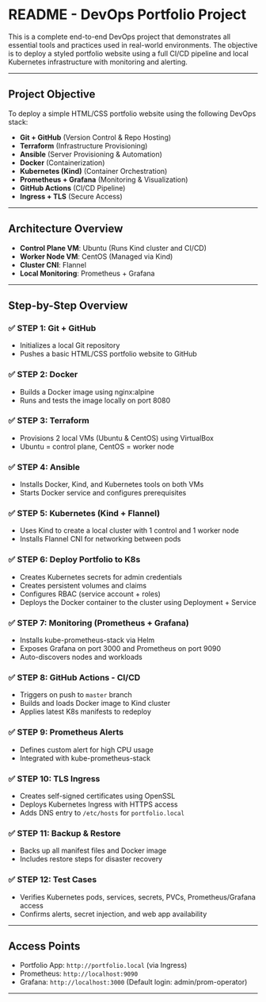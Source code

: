 # README - DevOps Portfolio Project

This is a complete end-to-end DevOps project that demonstrates all essential tools and practices used in real-world environments. The objective is to deploy a styled portfolio website using a full CI/CD pipeline and local Kubernetes infrastructure with monitoring and alerting.

---

## Project Objective
To deploy a simple HTML/CSS portfolio website using the following DevOps stack:
- **Git + GitHub** (Version Control & Repo Hosting)
- **Terraform** (Infrastructure Provisioning)
- **Ansible** (Server Provisioning & Automation)
- **Docker** (Containerization)
- **Kubernetes (Kind)** (Container Orchestration)
- **Prometheus + Grafana** (Monitoring & Visualization)
- **GitHub Actions** (CI/CD Pipeline)
- **Ingress + TLS** (Secure Access)

---

## Architecture Overview
- **Control Plane VM**: Ubuntu (Runs Kind cluster and CI/CD)
- **Worker Node VM**: CentOS (Managed via Kind)
- **Cluster CNI**: Flannel
- **Local Monitoring**: Prometheus + Grafana

---

## Step-by-Step Overview

### ✅ STEP 1: Git + GitHub
- Initializes a local Git repository
- Pushes a basic HTML/CSS portfolio website to GitHub

### ✅ STEP 2: Docker
- Builds a Docker image using nginx:alpine
- Runs and tests the image locally on port 8080

### ✅ STEP 3: Terraform
- Provisions 2 local VMs (Ubuntu & CentOS) using VirtualBox
- Ubuntu = control plane, CentOS = worker node

### ✅ STEP 4: Ansible
- Installs Docker, Kind, and Kubernetes tools on both VMs
- Starts Docker service and configures prerequisites

### ✅ STEP 5: Kubernetes (Kind + Flannel)
- Uses Kind to create a local cluster with 1 control and 1 worker node
- Installs Flannel CNI for networking between pods

### ✅ STEP 6: Deploy Portfolio to K8s
- Creates Kubernetes secrets for admin credentials
- Creates persistent volumes and claims
- Configures RBAC (service account + roles)
- Deploys the Docker container to the cluster using Deployment + Service

### ✅ STEP 7: Monitoring (Prometheus + Grafana)
- Installs kube-prometheus-stack via Helm
- Exposes Grafana on port 3000 and Prometheus on port 9090
- Auto-discovers nodes and workloads

### ✅ STEP 8: GitHub Actions - CI/CD
- Triggers on push to `master` branch
- Builds and loads Docker image to Kind cluster
- Applies latest K8s manifests to redeploy

### ✅ STEP 9: Prometheus Alerts
- Defines custom alert for high CPU usage
- Integrated with kube-prometheus-stack

### ✅ STEP 10: TLS Ingress
- Creates self-signed certificates using OpenSSL
- Deploys Kubernetes Ingress with HTTPS access
- Adds DNS entry to `/etc/hosts` for `portfolio.local`

### ✅ STEP 11: Backup & Restore
- Backs up all manifest files and Docker image
- Includes restore steps for disaster recovery

### ✅ STEP 12: Test Cases
- Verifies Kubernetes pods, services, secrets, PVCs, Prometheus/Grafana access
- Confirms alerts, secret injection, and web app availability

---

## Access Points
- Portfolio App: `http://portfolio.local` (via Ingress)
- Prometheus: `http://localhost:9090`
- Grafana: `http://localhost:3000` (Default login: admin/prom-operator)

---

